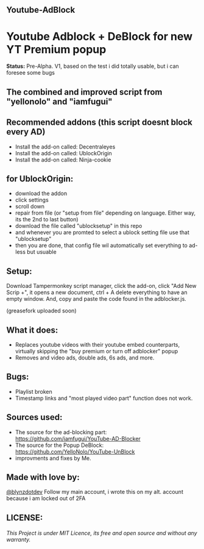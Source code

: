 ## Youtube-AdBlock
# Youtube Adblock + DeBlock for new YT Premium popup

**Status:** Pre-Alpha. V1, based on the test i did totally usable, but i can foresee some bugs
## The combined and improved script from "yellonolo" and "iamfugui" 

## Recommended addons (this script doesnt block every AD)
- Install the add-on called: Decentraleyes
- Install the add-on called: UblockOrigin
- Install the add-on called: Ninja-cookie

## for UblockOrigin:
- download the addon
- click settings
- scroll down
- repair from file (or "setup from file" depending on language. Either way, its the 2nd to last button)
- download the file called "ublocksetup" in this repo
- and whenever you are promted to select a ublock setting file use that "ublocksetup"
- then you are done, that config file wil automatically set everything to ad-less but usuable

## Setup:
Download Tampermonkey script manager, click the add-on, click "Add New Scrip +", it opens a new document, ctrl + A delete everything to have an empty window.
And, copy and paste the code found in the adblocker.js.

(greasefork uploaded soon)

## What it does:
- Replaces youtube videos with their youtube embed counterparts, virtually skipping the "buy premium or turn off adblocker" popup
- Removes and video ads, double ads, 6s ads, and more.

## Bugs:
- Playlist broken
- Timestamp links and "most played video part" function does not work.

## Sources used:
- The source for the ad-blocking part: https://github.com/iamfugui/YouTube-AD-Blocker
- The source for the Popup DeBlock: https://github.com/YelloNolo/YouTube-UnBlock
- improvments and fixes by Me.

## Made with love by:
[@blynzdotdev](https://github.com/blynzdotdev) Follow my main account, i wrote this on my alt. account because i am locked out of 2FA

## LICENSE:
###### This Project is under MIT Licence, its free and open source and without any warranty. 
